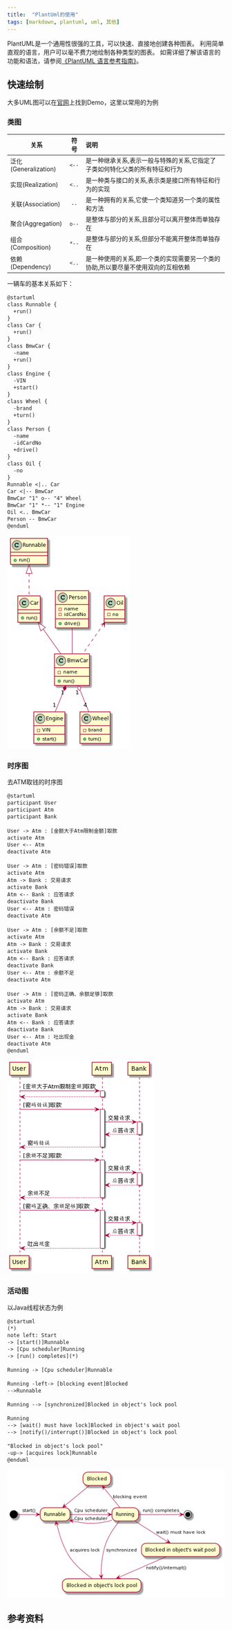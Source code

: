 ```yaml
---
title:  "PlantUml的使用"
tags: [markdown, plantuml, uml, 其他]
---
```


PlantUML是一个通用性很强的工具，可以快速、直接地创建各种图表。
利用简单直观的语言，用户可以毫不费力地绘制各种类型的图表。 
如需详细了解该语言的功能和语法，请参阅[《PlantUML 语言参考指南》](https://plantuml.com/zh/guide)。

## 快速绘制

大多UML图可以在[官网](http://plantuml.com)上找到Demo，这里以常用的为例

### 类图

| 关系                 |  符号   | 说明                                        |
|--------------------|:-----:|:------------------------------------------|
| 泛化(Generalization) | `<--` | 是一种继承关系,表示一般与特殊的关系,它指定了子类如何特化父类的所有特征和行为   |
| 实现(Realization)    | `<..` | 是一种类与接口的关系,表示类是接口所有特征和行为的实现               |
| 关联(Association)    | `--`  | 是一种拥有的关系,它使一个类知道另一个类的属性和方法                |
| 聚合(Aggregation)    | `o--` | 是整体与部分的关系,且部分可以离开整体而单独存在                  |
| 组合(Composition)    | `*--` | 是整体与部分的关系,但部分不能离开整体而单独存在                  |
| 依赖(Dependency)     | `<..` | 是一种使用的关系,即一个类的实现需要另一个类的协助,所以要尽量不使用双向的互相依赖 |

一辆车的基本关系如下：

```plantuml
@startuml
class Runnable {
  +run()
}
class Car {
  +run()
}
class BmwCar {
  -name
  +run()
}
class Engine {
  -VIN
  +start()
}
class Wheel {
  -brand
  +turn()
}
class Person {
  -name
  -idCardNo
  +drive()
}
class Oil {
  -no
}
Runnable <|.. Car
Car <|-- BmwCar
BmwCar "1" o-- "4" Wheel
BmwCar "1" *-- "1" Engine
Oil <.. BmwCar
Person -- BmwCar
@enduml
```

![p1][1]

### 时序图

去ATM取钱的时序图

```plantuml
@startuml
participant User
participant Atm
participant Bank

User -> Atm : [金额大于Atm限制金额]取款
activate Atm
User <-- Atm
deactivate Atm

User -> Atm : [密码错误]取款
activate Atm
Atm -> Bank : 交易请求
activate Bank
Atm <-- Bank : 应答请求
deactivate Bank
User <-- Atm : 密码错误
deactivate Atm

User -> Atm : [余额不足]取款
activate Atm
Atm -> Bank : 交易请求
activate Bank
Atm <-- Bank : 应答请求
deactivate Bank
User <-- Atm : 余额不足
deactivate Atm

User -> Atm : [密码正确、余额足够]取款
activate Atm
Atm -> Bank : 交易请求
activate Bank
Atm <-- Bank : 应答请求
deactivate Bank
User <-- Atm : 吐出现金
deactivate Atm
@enduml
```

![p2][2]

### 活动图

以Java线程状态为例

```plantuml
@startuml
(*)
note left: Start
-> [start()]Runnable
-> [Cpu scheduler]Running
-> [run() completes](*)

Running -> [Cpu scheduler]Runnable

Running -left-> [blocking event]Blocked
-->Runnable

Running --> [synchronized]Blocked in object's lock pool

Running
--> [wait() must have lock]Blocked in object's wait pool
--> [notify()/interrupt()]Blocked in object's lock pool

"Blocked in object's lock pool"
-up-> [acquires lock]Runnable
@enduml
```

![p3][3]

## 参考资料

<LinkCard link="http://plantuml.com"
logo="https://plantuml.com/favicon.ico"
title="使用简单的文字描述画UML图的开源工具。"
description="轻松从简单的文字说明创建UML图。也有许多种可用的图表。它也可以以PNG，LaTeX，EPS，SVG格式图像导出。"
/>

<LinkCard link="http://blog.csdn.net/imduan/article/details/53857921"
logo="https://g.csdnimg.cn/static/logo/favicon32.ico"
title="IDEA PlantUML画图神器_idea画图-CSDN博客。"
description="使用编程语言来描述图表，自动绘图.1.idea打开setting 2.找到pulgin. add plantuml integration 3.可能遇到，cannot find Graphviz，安装Graphviz 4.画个图试试吧@startumlabstract class AbstractListabstract AbstractCollectioninterface Listi_idea画图"
/>

<LinkCard link="https://github.com/yjpark/jekyll-plantuml"
logo="https://github.com/favicon.ico"
title="yjpark/jekyll-plantuml: Jekyll / Octopress plugin to generate PlantUML diagrams."
description="Jekyll / Octopress plugin to generate PlantUML diagrams - yjpark/jekyll-plantuml"
/>

<LinkCard link="https://github.com/lyhcode/gitbook-plugin-plantuml"
logo="https://github.com/favicon.ico"
title="lyhcode/gitbook-plugin-plantuml: Gitbook PlantUml plugin is used to select from markdown uml and converting it into a picture format svg."
description="Gitbook PlantUml plugin is used to select from markdown uml and converting it into a picture format svg. - lyhcode/gitbook-plugin-plantuml"
/>

[1]: /assets/2017/09-25/class-diagram.png
[2]: /assets/2017/09-25/sequence-diagram.png
[3]: /assets/2017/09-25/state-diagram.png
